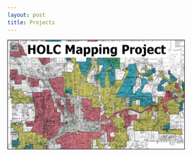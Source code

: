 ```yaml
---
layout: post
title: Projects
---
```




<p align: "left">
  <a href="/Projects/HOLC.md">
    <img src="/Projects/HOLC_tile.jpg" width="400" alt="HOLC" title="HOLC Mapping Project" border="1" />
   </a>
</p>



